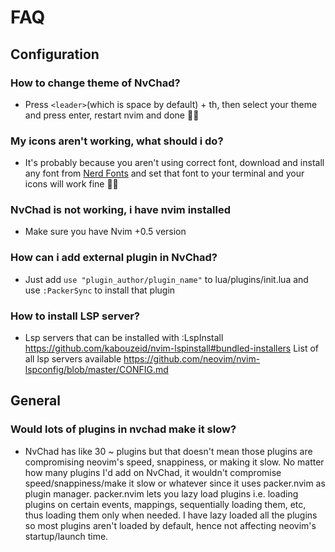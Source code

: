 # FAQ

## Configuration
### How to change theme of NvChad?
- Press `<leader>`(which is space by default) + th, then select your theme and press enter, restart nvim and done 👍🏻
### My icons aren't working, what should i do?
- It's probably because you aren't using correct font, download and install any font from [Nerd Fonts](https://www.nerdfonts.com/font-downloads) and set that font to your terminal and your icons will work fine 👍🏻
### NvChad is not working, i have nvim installed
- Make sure you have Nvim +0.5 version
### How can i add external plugin in NvChad?
- Just add `use "plugin_author/plugin_name"` to lua/plugins/init.lua and use `:PackerSync` to install that plugin
### How to install LSP server?
- Lsp servers that can be installed with :LspInstall https://github.com/kabouzeid/nvim-lspinstall#bundled-installers
List of all lsp servers available https://github.com/neovim/nvim-lspconfig/blob/master/CONFIG.md
## General
### Would lots of plugins in nvchad make it slow?
- NvChad has like 30 ~ plugins but that doesn't mean those plugins are compromising neovim's speed, snappiness, or making it slow. No matter how many plugins I'd add on NvChad, it wouldn't compromise speed/snappiness/make it slow or whatever since it uses packer.nvim as plugin manager. packer.nvim lets you lazy load plugins i.e. loading plugins on certain events, mappings, sequentially loading them, etc, thus loading them only when needed. I have lazy loaded all the plugins so most plugins aren't loaded by default, hence not affecting neovim's startup/launch time.


